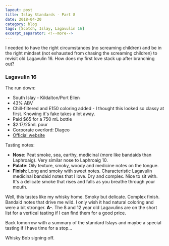 ```yaml
---
layout: post
title: Islay Standards - Part 8
date: 2018-04-20
category: blog
tags: [Scotch, Islay, Lagavulin 16]
excerpt_separator: <!--more-->
---
```


I needed to have the right circumstances (no screaming children) and be in the right mindset (not exhausted from chasing the screaming children) to revisit old Lagavulin 16. How does my first love stack up after branching out?

<!--more-->

### Lagavulin 16

The run down:
* South Islay - Kildalton/Port Ellen
* 43% ABV
* Chill-filtered and E150 coloring added - I thought this looked so classy at first. Knowing it's fake takes a lot away.
* Paid $65 for a 750 mL bottle
* $2.17/25mL pour
* Corporate overlord: Diageo
* [Official website](https://www.malts.com/en-gb/our-whisky-collection/lagavulin/lagavulin-16-years-old/)

Tasting notes:
* **Nose**: Peat smoke, sea, earthy, medicinal (more like bandaids than Laphroaig). Very similar nose to Laphroaig 10.
* **Palate**: Oily texture, smoky, woody and medicine notes on the tongue.
* **Finish**: Long and smoky with sweet notes. Characteristic Lagavulin medicinal bandaid notes that I love. Dry and complex. Nice to sit with. It's a delicate smoke that rises and falls as you breathe through your mouth.

Well, this tastes like my whisky home. Smoky but delicate. Complex finish. Bandaid notes that drive me wild. I only wish it had natural coloring and were a bit stronger. **A-**. The 8 and 12 year old Lagavulins are on the short list for a vertical tasting if I can find them for a good price.

Back tomorrow with a summary of the standard Islays and maybe a special tasting if I have time for a stop...

Whisky Bob signing off.
